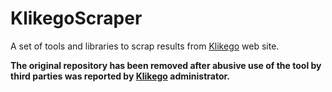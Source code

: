 # KlikegoScraper

A set of tools and libraries to scrap results from [Klikego](https://www.klikego.com/) web site.

**The original repository has been removed after abusive use of the tool by third parties was reported by [Klikego](https://www.klikego.com/) administrator.**
